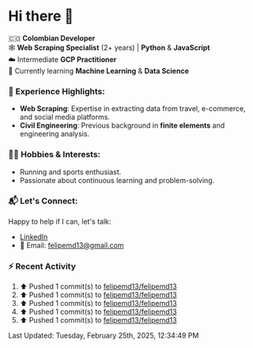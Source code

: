 # Hi there 👋

🇨🇴 **Colombian Developer**  
🕸️ **Web Scraping Specialist** (2+ years) | **Python** & **JavaScript**  
☁️ Intermediate **GCP Practitioner**  
🧠 Currently learning **Machine Learning** & **Data Science**

### 🌟 Experience Highlights:

- **Web Scraping**: Expertise in extracting data from travel, e-commerce, and social media platforms.  
- **Civil Engineering**: Previous background in **finite elements** and engineering analysis.  

### 🏃‍♂️ Hobbies & Interests:

- Running and sports enthusiast.  
- Passionate about continuous learning and problem-solving.  

### 📬 Let's Connect:

Happy to help if I can, let's talk:

- [LinkedIn](https://www.linkedin.com/in/felipemartinezdiaz/)  
- 📧 Email: felipemd13@gmail.com  

### :zap: Recent Activity
<!--RECENT_ACTIVITY:start-->
1. ⬆️ Pushed 1 commit(s) to [felipemd13/felipemd13](https://github.com/felipemd13/felipemd13)<br>
2. ⬆️ Pushed 1 commit(s) to [felipemd13/felipemd13](https://github.com/felipemd13/felipemd13)<br>
3. ⬆️ Pushed 1 commit(s) to [felipemd13/felipemd13](https://github.com/felipemd13/felipemd13)<br>
4. ⬆️ Pushed 1 commit(s) to [felipemd13/felipemd13](https://github.com/felipemd13/felipemd13)<br>
5. ⬆️ Pushed 1 commit(s) to [felipemd13/felipemd13](https://github.com/felipemd13/felipemd13)<br>
<!--RECENT_ACTIVITY:end-->
<!--RECENT_ACTIVITY:last_update-->
Last Updated: Tuesday, February 25th, 2025, 12:34:49 PM
<!--RECENT_ACTIVITY:last_update_end-->
<!--
**felipemd13/felipemd13** is a ✨ _special_ ✨ repository because its `README.md` (this file) appears on your GitHub profile.

Here are some ideas to get you started:

- 🔭 I’m currently working on ...
- 🌱 I’m currently learning ...
- 👯 I’m looking to collaborate on ...
- 🤔 I’m looking for help with ...
- 💬 Ask me about ...
- 📫 How to reach me: ...
- 😄 Pronouns: ...
- ⚡ Fun fact: ...
-->
